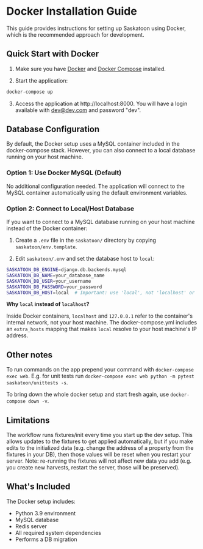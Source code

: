 # Docker Installation Guide

This guide provides instructions for setting up Saskatoon using Docker, which is the recommended approach for development.

## Quick Start with Docker

1. Make sure you have [Docker](https://docs.docker.com/get-docker/) and [Docker Compose](https://docs.docker.com/compose/install/) installed.

2. Start the application:

```bash
docker-compose up
```

3. Access the application at http://localhost:8000. You will have a login available with dev@dev.com and password "dev".

## Database Configuration

By default, the Docker setup uses a MySQL container included in the docker-compose stack. However, you can also connect to a local database running on your host machine.

### Option 1: Use Docker MySQL (Default)

No additional configuration needed. The application will connect to the MySQL container automatically using the default environment variables.

### Option 2: Connect to Local/Host Database

If you want to connect to a MySQL database running on your host machine instead of the Docker container:

1. Create a `.env` file in the `saskatoon/` directory by copying `saskatoon/env.template`.

2. Edit `saskatoon/.env` and set the database host to `local`:

```bash
SASKATOON_DB_ENGINE=django.db.backends.mysql
SASKATOON_DB_NAME=your_database_name
SASKATOON_DB_USER=your_username
SASKATOON_DB_PASSWORD=your_password
SASKATOON_DB_HOST=local  # Important: use 'local', not 'localhost' or '127.0.0.1'
```

**Why `local` instead of `localhost`?**

Inside Docker containers, `localhost` and `127.0.0.1` refer to the container's internal network, not your host machine. The docker-compose.yml includes an `extra_hosts` mapping that makes `local` resolve to your host machine's IP address.

## Other notes

To run commands on the app prepend your command with `docker-compose exec web`. E.g. for unit tests run `docker-compose exec web python -m pytest saskatoon/unittests -s`.

To bring down the whole docker setup and start fresh again, use `docker-compose down -v`.

## Limitations

The workflow runs fixtures/init every time you start up the dev setup. This allows updates to the fixtures to get applied automatically, but if you make edits to the initialized data (e.g. change the address of a property from the fixtures in your DB), then those values will be reset when you restart your server. Note: re-running the fixtures will not affect new data you add (e.g. you create new harvests, restart the server, those will be preserved).

## What's Included

The Docker setup includes:

- Python 3.9 environment
- MySQL database
- Redis server
- All required system dependencies
- Performs a DB migration 